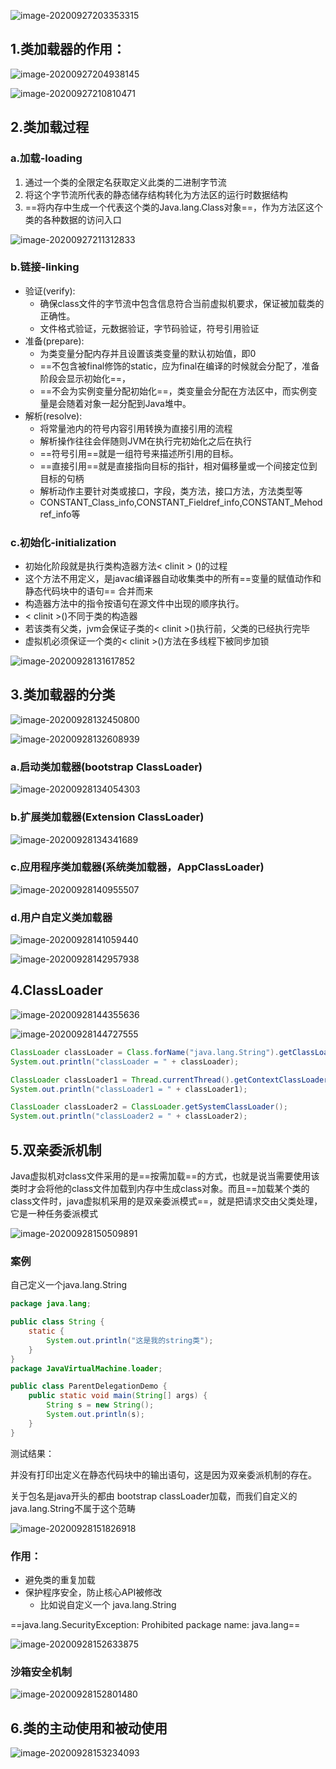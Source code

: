 

![image-20200927203353315](https://gitee.com/likeloveC/picture_bed/raw/master/img/8.26/20200927203353.png)



## 1.类加载器的作用：

![image-20200927204938145](https://gitee.com/likeloveC/picture_bed/raw/master/img/8.26/20200927204938.png)

![image-20200927210810471](https://gitee.com/likeloveC/picture_bed/raw/master/img/8.26/20200927210810.png)



## 2.类加载过程

### 	a.加载-loading

1.  通过一个类的全限定名获取定义此类的二进制字节流
2.  将这个字节流所代表的静态储存结构转化为方法区的运行时数据结构
3.  ==将内存中生成一个代表这个类的Java.lang.Class对象==，作为方法区这个类的各种数据的访问入口



![image-20200927211312833](https://gitee.com/likeloveC/picture_bed/raw/master/img/8.26/20200927211312.png)



### 	b.链接-linking

-   验证(verify):
    -   确保class文件的字节流中包含信息符合当前虚拟机要求，保证被加载类的正确性。
    -   文件格式验证，元数据验证，字节码验证，符号引用验证
-   准备(prepare):
    -   为类变量分配内存并且设置该类变量的默认初始值，即0
    -   ==不包含被final修饰的static，应为final在编译的时候就会分配了，准备阶段会显示初始化==，
    -   ==不会为实例变量分配初始化==，类变量会分配在方法区中，而实例变量是会随着对象一起分配到Java堆中。
-   解析(resolve):
    -   将常量池内的符号内容引用转换为直接引用的流程
    -   解析操作往往会伴随则JVM在执行完初始化之后在执行
    -   ==符号引用==就是一组符号来描述所引用的目标。
    -   ==直接引用==就是直接指向目标的指针，相对偏移量或一个间接定位到目标的句柄
    -   解析动作主要针对类或接口，字段，类方法，接口方法，方法类型等
    -   CONSTANT_Class_info,CONSTANT_Fieldref_info,CONSTANT_Mehodref_info等



### c.初始化-initialization

-   初始化阶段就是执行类构造器方法< clinit > ()的过程
-   这个方法不用定义，是javac编译器自动收集类中的所有==变量的赋值动作和静态代码块中的语句== 合并而来
-   构造器方法中的指令按语句在源文件中出现的顺序执行。
-   < clinit >()不同于类的构造器
-   若该类有父类，jvm会保证子类的< clinit >()执行前，父类的已经执行完毕
-   虚拟机必须保证一个类的< clinit >()方法在多线程下被同步加锁

![image-20200928131617852](https://gitee.com/likeloveC/picture_bed/raw/master/img/8.26/20200928131624.png)





## 3.类加载器的分类

![image-20200928132450800](https://gitee.com/likeloveC/picture_bed/raw/master/img/8.26/20200928132450.png)

![image-20200928132608939](https://gitee.com/likeloveC/picture_bed/raw/master/img/8.26/20200928132609.png)



### a.启动类加载器(bootstrap ClassLoader)

![image-20200928134054303](https://gitee.com/likeloveC/picture_bed/raw/master/img/8.26/20200928134054.png)



### b.扩展类加载器(Extension ClassLoader)

![image-20200928134341689](https://gitee.com/likeloveC/picture_bed/raw/master/img/8.26/20200928134341.png)



### c.应用程序类加载器(系统类加载器，AppClassLoader)

![image-20200928140955507](https://gitee.com/likeloveC/picture_bed/raw/master/img/8.26/20200928140955.png)



### d.用户自定义类加载器

![image-20200928141059440](https://gitee.com/likeloveC/picture_bed/raw/master/img/8.26/20200928141059.png)

![image-20200928142957938](https://gitee.com/likeloveC/picture_bed/raw/master/img/8.26/20200928142958.png)





## 4.ClassLoader

![image-20200928144355636](https://gitee.com/likeloveC/picture_bed/raw/master/img/8.26/20200928144355.png)

![image-20200928144727555](https://gitee.com/likeloveC/picture_bed/raw/master/img/8.26/20200928144727.png)



```java
ClassLoader classLoader = Class.forName("java.lang.String").getClassLoader();
System.out.println("classLoader = " + classLoader);

ClassLoader classLoader1 = Thread.currentThread().getContextClassLoader();
System.out.println("classLoader1 = " + classLoader1);

ClassLoader classLoader2 = ClassLoader.getSystemClassLoader();
System.out.println("classLoader2 = " + classLoader2);
```



## 5.双亲委派机制

Java虚拟机对class文件采用的是==按需加载==的方式，也就是说当需要使用该类时才会将他的class文件加载到内存中生成class对象。而且==加载某个类的class文件时，java虚拟机采用的是双亲委派模式==，就是把请求交由父类处理，它是一种任务委派模式

![image-20200928150509891](https://gitee.com/likeloveC/picture_bed/raw/master/img/8.26/20200928150510.png)



### 案例

自己定义一个java.lang.String

```java
package java.lang;

public class String {
    static {
        System.out.println("这是我的string类");
    }
}
package JavaVirtualMachine.loader;

public class ParentDelegationDemo {
    public static void main(String[] args) {
        String s = new String();
        System.out.println(s);
    }
}
```



测试结果：

并没有打印出定义在静态代码块中的输出语句，这是因为双亲委派机制的存在。

关于包名是java开头的都由 bootstrap classLoader加载，而我们自定义的 java.lang.String不属于这个范畴

![image-20200928151826918](https://gitee.com/likeloveC/picture_bed/raw/master/img/8.26/20200928151826.png)



### 作用：

-   避免类的重复加载
-   保护程序安全，防止核心API被修改
    -   比如说自定义一个 java.lang.String

==java.lang.SecurityException: Prohibited package name: java.lang==

![image-20200928152633875](https://gitee.com/likeloveC/picture_bed/raw/master/img/8.26/20200928152633.png)

### 沙箱安全机制

![image-20200928152801480](https://gitee.com/likeloveC/picture_bed/raw/master/img/8.26/20200928152801.png)





## 6.类的主动使用和被动使用

![image-20200928153234093](https://gitee.com/likeloveC/picture_bed/raw/master/img/8.26/20200928153234.png)